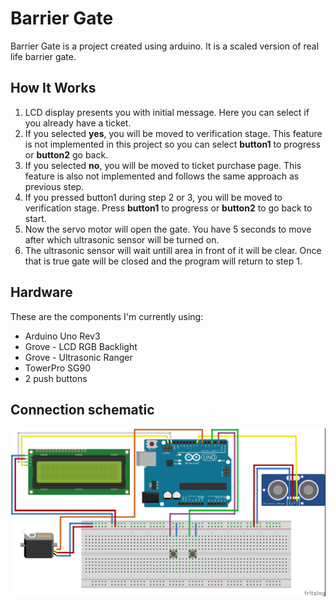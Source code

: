 # Barrier Gate

Barrier Gate is a project created using arduino. It is a scaled version of real life barrier gate.

## How It Works

1. LCD display presents you with initial message. Here you can select if you already have a ticket.
2. If you selected **yes**, you will be moved to verification stage. This feature is not implemented in this project so you can select **button1** to progress or **button2** go back.
3. If you selected **no**, you will be moved to ticket purchase page. This feature is also not implemented and follows the same approach as previous step.
4. If you pressed button1 during step 2 or 3, you will be moved to verification stage. Press **button1** to progress or **button2** to go back to start.
5. Now the servo motor will open the gate. You have 5 seconds to move after which ultrasonic sensor will be turned on.
6. The ultrasonic sensor will wait untill area in front of it will be clear. Once that is true gate will be closed and the program will return to step 1.

## Hardware

These are the components I'm currently using:

- Arduino Uno Rev3
- Grove - LCD RGB Backlight
- Grove - Ultrasonic Ranger
- TowerPro SG90
- 2 push buttons

## Connection schematic

![SCHEMATIC !](barrier-gate.jpg)
